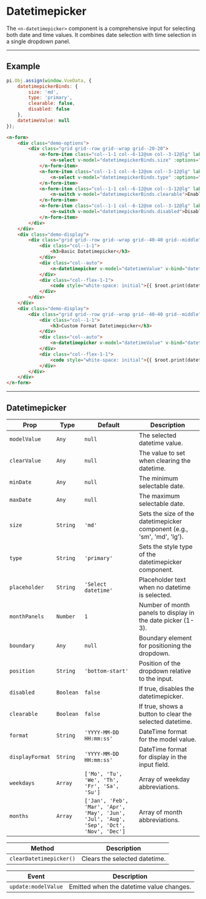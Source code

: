 # Datetimepicker

The `<n-datetimepicker>` component is a comprehensive input for selecting both date and time values. It combines date selection with time selection in a single dropdown panel.

<hr>

## Example

```js [demo]
pi.Obj.assign(window.VueData, {
    datetimepickerBinds: {
        size: 'md', 
        type: 'primary',
        clearable: false,
        disabled: false
    },
    datetimeValue: null
});
```

```html [demo]
<n-form>
    <div class="demo-options">
        <div class="grid grid--row grid--wrap grid--20-20">
            <n-form-item class="col--1-1 col--6-12@sm col--3-12@lg" label="Size">
                <n-select v-model="datetimepickerBinds.size" :options="sizes" />
            </n-form-item>
            <n-form-item class="col--1-1 col--6-12@sm col--3-12@lg" label="Type">
                <n-select v-model="datetimepickerBinds.type" :options="types" />
            </n-form-item>
            <n-form-item class="col--1-1 col--6-12@sm col--3-12@lg" label="Clearable">
                <n-switch v-model="datetimepickerBinds.clearable">Enable clear button</n-switch>
            </n-form-item>
            <n-form-item class="col--1-1 col--6-12@sm col--3-12@lg" label="Disabled">
                <n-switch v-model="datetimepickerBinds.disabled">Disable datetimepicker</n-switch>
            </n-form-item>
        </div>
    </div>
    <div class="demo-display">
        <div class="grid grid--row grid--wrap grid--40-40 grid--middle">
            <div class="col--1-1">
                <h3>Basic Datetimepicker</h3>
            </div>
            <div class="col--auto">
                <n-datetimepicker v-model="datetimeValue" v-bind="datetimepickerBinds" placeholder="Select date and time"></n-datetimepicker>
            </div>
            <div class="col--flex-1-1">
                <code style="white-space: initial">{{ $root.print(datetimeValue) }}</code>
            </div>
        </div>
    </div>
    <div class="demo-display">
        <div class="grid grid--row grid--wrap grid--40-40 grid--middle">
            <div class="col--1-1">
                <h3>Custom Format Datetimepicker</h3>
            </div>
            <div class="col--auto">
                <n-datetimepicker v-model="datetimeValue" v-bind="datetimepickerBinds" display-format="DD/MM/YYYY HH:mm:ss"></n-datetimepicker>
            </div>
            <div class="col--flex-1-1">
                <code style="white-space: initial">{{ $root.print(datetimeValue) }}</code>
            </div>
        </div>
    </div>
</n-form>
```

<hr>

## Datetimepicker

| **Prop**            | **Type**       | **Default**           | **Description**                                                                   |
|---------------------|----------------|------------------------|-----------------------------------------------------------------------------------|
| `modelValue`        | `Any`          | `null`                 | The selected datetime value.                                                      |
| `clearValue`        | `Any`          | `null`                 | The value to set when clearing the datetime.                                      |
| `minDate`           | `Any`          | `null`                 | The minimum selectable date.                                                      |
| `maxDate`           | `Any`          | `null`                 | The maximum selectable date.                                                      |
| `size`              | `String`       | `'md'`                 | Sets the size of the datetimepicker component (e.g., 'sm', 'md', 'lg').          |
| `type`              | `String`       | `'primary'`            | Sets the style type of the datetimepicker component.                              |
| `placeholder`       | `String`       | `'Select datetime'`    | Placeholder text when no datetime is selected.                                    |
| `monthPanels`       | `Number`       | `1`                    | Number of month panels to display in the date picker (1-3).                       |
| `boundary`          | `Any`          | `null`                 | Boundary element for positioning the dropdown.                                    |
| `position`          | `String`       | `'bottom-start'`       | Position of the dropdown relative to the input.                                   |
| `disabled`          | `Boolean`      | `false`                | If true, disables the datetimepicker.                                             |
| `clearable`         | `Boolean`      | `false`                | If true, shows a button to clear the selected datetime.                           |
| `format`            | `String`       | `'YYYY-MM-DD HH:mm:ss'`| DateTime format for the model value.                                              |
| `displayFormat`     | `String`       | `'YYYY-MM-DD HH:mm:ss'`| DateTime format for display in the input field.                                   |
| `weekdays`          | `Array`        | `['Mo', 'Tu', 'We', 'Th', 'Fr', 'Sa', 'Su']` | Array of weekday abbreviations.                             |
| `months`            | `Array`        | `['Jan', 'Feb', 'Mar', 'Apr', 'May', 'Jun', 'Jul', 'Aug', 'Sep', 'Oct', 'Nov', 'Dec']` | Array of month abbreviations. |

| **Method**               | **Description**                                                      |
|--------------------------|----------------------------------------------------------------------|
| `clearDatetimepicker()`  | Clears the selected datetime.                                        |

| **Event**               | **Description**                                                      |
|-------------------------|----------------------------------------------------------------------|
| `update:modelValue`     | Emitted when the datetime value changes.                             |